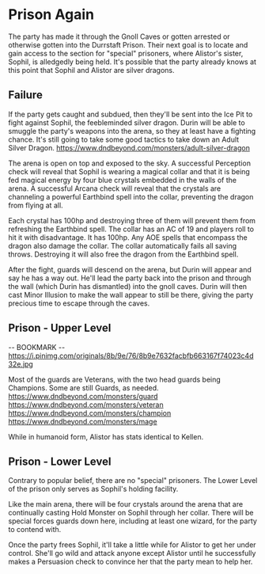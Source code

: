 # Prison Again
The party has made it through the Gnoll Caves or gotten arrested or otherwise gotten into the Durrstaft Prison. Their next goal is to locate and gain access to the section for "special" prisoners, where Alistor's sister, Sophil, is alledgedly being held. It's possible that the party already knows at this point that Sophil and Alistor are silver dragons.

## Failure
If the party gets caught and subdued, then they'll be sent into the Ice Pit to fight against Sophil, the feebleminded silver dragon. Durin will be able to smuggle the party's weapons into the arena, so they at least have a fighting chance. It's still going to take some good tactics to take down an Adult Silver Dragon.
https://www.dndbeyond.com/monsters/adult-silver-dragon

The arena is open on top and exposed to the sky. A successful Perception check will reveal that Sophil is wearing a magical collar and that it is being fed magical energy by four blue crystals embedded in the walls of the arena. A successful Arcana check will reveal that the crystals are channeling a powerful Earthbind spell into the collar, preventing the dragon from flying at all.

Each crystal has 100hp and destroying three of them will prevent them from refreshing the Earthbind spell. The collar has an AC of 19 and players roll to hit it with disadvantage. It has 100hp. Any AOE spells that encompass the dragon also damage the collar. The collar automatically fails all saving throws. Destroying it will also free the dragon from the Earthbind spell.

After the fight, guards will descend on the arena, but Durin will appear and say he has a way out. He'll lead the party back into the prison and through the wall (which Durin has dismantled) into the gnoll caves. Durin will then cast Minor Illusion to make the wall appear to still be there, giving the party precious time to escape through the caves.

## Prison - Upper Level
-- BOOKMARK --
https://i.pinimg.com/originals/8b/9e/76/8b9e7632facbfb663167f74023c4d32e.jpg

Most of the guards are Veterans, with the two head guards being Champions. Some are still Guards, as needed.
https://www.dndbeyond.com/monsters/guard
https://www.dndbeyond.com/monsters/veteran
https://www.dndbeyond.com/monsters/champion
https://www.dndbeyond.com/monsters/mage

While in humanoid form, Alistor has stats identical to Kellen.

## Prison - Lower Level
Contrary to popular belief, there are no "special" prisoners. The Lower Level of the prison only serves as Sophil's holding facility.

Like the main arena, there will be four crystals around the arena that are continually casting Hold Monster on Sophil through her collar. There will be special forces guards down here, including at least one wizard, for the party to contend with.

Once the party frees Sophil, it'll take a little while for Alistor to get her under control. She'll go wild and attack anyone except Alistor until he successfully makes a Persuasion check to convince her that the party mean to help her.
